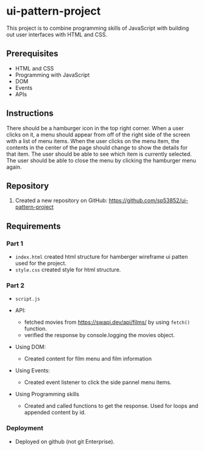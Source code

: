 # ui-pattern-project
This project is to combine programming skills of
JavaScript with building out user interfaces with HTML and CSS.

## Prerequisites
- HTML and CSS
- Programming with JavaScript
- DOM
- Events
- APIs 

## Instructions
There should be a hamburger icon in the top right corner. When a user clicks on it, a menu should appear from off of the right side of the screen with a list of menu items. When the user clicks on the menu item, the contents in the center of the page should change to show the details for that item. The user should be able to see which item is currently selected. The user should be able to close the menu by clicking the hamburger menu again. 

## Repository 
1. Created a new repository on GitHub: https://github.com/sp53852/ui-pattern-project

## Requirements
### Part 1
- `index.html` created html structure for hamberger wireframe ui patten used for the project.
- `style.css` created style for html structure.

### Part 2
- `script.js`

- API: 
    - fetched movies from https://swapi.dev/api/films/ by using `fetch()` function.
    - verified the response by console.logging the movies object.

- Using DOM:
    -  Created content for film menu and film information 

- Using Events:
    - Created event listener to click the side pannel menu items.

- Using Programming skills
    - Created and called functions to get the response.  Used for loops and appended content by id.

### Deployment
- Deployed on github (not git Enterprise).


